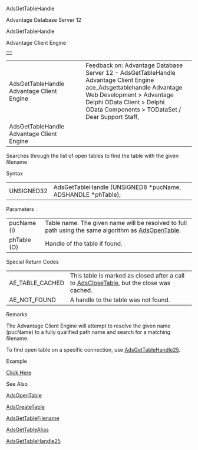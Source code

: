 AdsGetTableHandle




Advantage Database Server 12  

AdsGetTableHandle

Advantage Client Engine

|  |
| --- |
|  |

|  |  |  |  |  |
| --- | --- | --- | --- | --- |
| AdsGetTableHandle  Advantage Client Engine |  |  | Feedback on: Advantage Database Server 12 - AdsGetTableHandle Advantage Client Engine ace\_Adsgettablehandle Advantage Web Development > Advantage Delphi OData Client > Delphi OData Components > TODataSet / Dear Support Staff, |  |
| AdsGetTableHandle  Advantage Client Engine |  |  |  |  |

Searches through the list of open tables to find the table with the given filename

Syntax

|  |  |
| --- | --- |
| UNSIGNED32 | AdsGetTableHandle (UNSIGNED8 \*pucName,  ADSHANDLE \*phTable); |

Parameters

|  |  |
| --- | --- |
| pucName (I) | Table name. The given name will be resolved to full path using the same algorithm as [AdsOpenTable](ace_adsopentable.htm). |
| phTable (O) | Handle of the table if found. |

Special Return Codes

|  |  |
| --- | --- |
| AE\_TABLE\_CACHED | This table is marked as closed after a call to [AdsCloseTable](ace_adsclosetable.htm), but the close was cached. |
| AE\_NOT\_FOUND | A handle to the table was not found. |

Remarks

The Advantage Client Engine will attempt to resolve the given name (pucName) to a fully qualified path name and search for a matching filename.

To find open table on a specific connection, use [AdsGetTableHandle25](ace_adsgettablehandle25.htm).

Example

[Click Here](ace_examples.htm#adsgettablehandleexample)

See Also

[AdsOpenTable](ace_adsopentable.htm)

[AdsCreateTable](ace_adscreatetable.htm)

[AdsGetTableFilename](ace_adsgettablefilename.htm)

[AdsGetTableAlias](ace_adsgettablealias.htm)

[AdsGetTableHandle25](ace_adsgettablehandle25.htm)